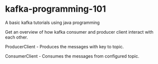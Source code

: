 # kafka-programming-101
A basic kafka tutorials using java programming

Get an overview of how kafka consumer and producer client interact with each other.

ProducerClient - Produces the messages with key to topic.

ConsumerClient - Consumes the messages from configured topic.
